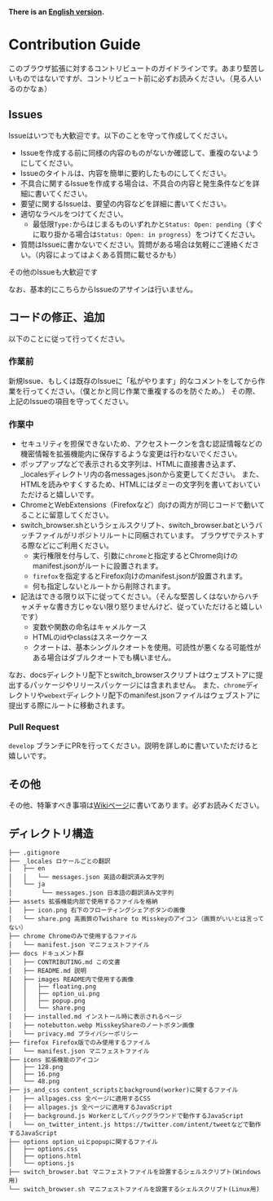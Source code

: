 **There is an [English version](CONTRIBUTING-en.md).**

# Contribution Guide

このブラウザ拡張に対するコントリビュートのガイドラインです。あまり堅苦しいものではないですが、コントリビュート前に必ずお読みください。（見る人いるのかなぁ）  

## Issues

Issueはいつでも大歓迎です。以下のことを守って作成してください。  

- Issueを作成する前に同様の内容のものがないか確認して、重複のないようにしてください。
- Issueのタイトルは、内容を簡単に要約したものにしてください。
- 不具合に関するIssueを作成する場合は、不具合の内容と発生条件などを詳細に書いてください。
- 要望に関するIssueは、要望の内容などを詳細に書いてください。
- 適切なラベルをつけてください。
    - 最低限`Type:`からはじまるものいずれかと`Status: Open: pending`（すぐに取り掛かる場合は`Status: Open: in progress`）をつけてください。
- 質問はIssueに書かないでください。質問がある場合は気軽にご連絡ください。（内容によってはよくある質問に載せるかも）

その他のIssueも大歓迎です

なお、基本的にこちらからIssueのアサインは行いません。

## コードの修正、追加

以下のことに従って行ってください。

### 作業前

新規Issue、もしくは既存のIssueに「私がやります」的なコメントをしてから作業を行ってください。（僕とかと同じ作業で重複するのを防ぐため。）
その際、上記のIssueの項目を守ってください。

### 作業中

- セキュリティを担保できないため、アクセストークンを含む認証情報などの機密情報を拡張機能内に保存するような変更は行わないでください。
- ポップアップなどで表示される文字列は、HTMLに直接書き込まず、_localesディレクトリ内の各messages.jsonから変更してください。
また、HTMLを読みやすくするため、HTMLにはダミーの文字列を書いておいていただけると嬉しいです。
- ChromeとWebExtensions（Firefoxなど）向けの両方が同じコードで動いてることに留意してください。  
- switch_browser.shというシェルスクリプト、switch_browser.batというバッチファイルがリポジトリルートに同梱されています。
ブラウザでテストする際などにご利用ください。
    - 実行権限を付与して、引数に`chrome`と指定するとChrome向けのmanifest.jsonがルートに設置されます。
    - `firefox`を指定するとFirefox向けのmanifest.jsonが設置されます。
    - 何も指定しないとルートから削除されます。
- 記法はできる限り以下に従ってください。（そんな堅苦しくはないからハチャメチャな書き方じゃない限り怒りませんけど、従っていただけると嬉しいです）
    - 変数や関数の命名はキャメルケース
    - HTMLのidやclassはスネークケース
    - クオートは、基本シングルクオートを使用。可読性が悪くなる可能性がある場合はダブルクオートでも構いません。

なお、docsディレクトリ配下とswitch_browserスクリプトはウェブストアに提出するパッケージやリリースパッケージには含まれません。
また、`chrome`ディレクトリや`webext`ディレクトリ配下のmanifest.jsonファイルはウェブストアに提出する際にルートに移動されます。

### Pull Request

`develop` ブランチにPRを行ってください。説明を詳しめに書いていただけると嬉しいです。

## その他

その他、特筆すべき事項は[Wikiページ](https://github.com/alpaca-honke/twishare-to-misskey/wiki/Supplement-of-CONTRIBUTING.md)に書いてあります。必ずお読みください。

## ディレクトリ構造

```
├── .gitignore
├── _locales ロケールごとの翻訳
│   ├── en
│   │   └── messages.json 英語の翻訳済み文字列
│   └── ja
│        └── messages.json 日本語の翻訳済み文字列
├── assets 拡張機能内部で使用するファイルを格納
│   ├── icon.png 右下のフローティングシェアボタンの画像
│   └── share.png 高画質のTwishare to Misskeyのアイコン（画質がいいとは言ってない）
├── chrome Chromeのみで使用するファイル
│   └── manifest.json マニフェストファイル
├── docs ドキュメント群
│   ├── CONTRIBUTING.md この文書
│   ├── README.md 説明
│   ├── images README内で使用する画像
│   │   ├── floating.png
│   │   ├── option_ui.png
│   │   ├── popup.png
│   │   └── share.png
│   ├── installed.md インストール時に表示されるページ
│   ├── notebutton.webp MisskeyShareのノートボタン画像
│   └── privacy.md プライバシーポリシー
├── firefox Firefox版でのみ使用するファイル
│   └── manifest.json マニフェストファイル
├── icons 拡張機能のアイコン
│   ├── 128.png
│   ├── 16.png
│   └── 48.png
├── js_and_css content_scriptsとbackground(worker)に関するファイル
│   ├── allpages.css 全ページに適用するCSS
│   ├── allpages.js 全ページに適用するJavaScript
│   ├── background.js Workerとしてバックグラウンドで動作するJavaScript
│   └── on_twitter_intent.js https://twitter.com/intent/tweetなどで動作するJavaScript
├── options option_uiとpopupに関するファイル
│   ├── options.css
│   ├── options.html
│   └── options.js
├── switch_browser.bat マニフェストファイルを設置するシェルスクリプト(Windows用)
└── switch_browser.sh マニフェストファイルを設置するシェルスクリプト(Linux用)
```
